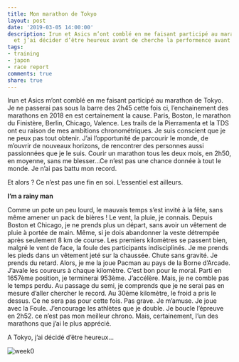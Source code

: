 ```yaml
---
title: Mon marathon de Tokyo
layout: post
date: '2019-03-05 14:00:00'
description: Irun et Asics m’ont comblé en me faisant participé au marathon de Tokyo
  et j’ai décider d’être heureux avant de cherche la performence avant tout.
tags:
- training
- japon
- race report
comments: true
share: true
---
```


Irun et Asics m’ont comblé en me faisant participé au marathon de Tokyo. 
Je ne passerai pas sous la barre des 2h45 cette fois ci, l’enchainement des marathons en 2018 en est certainement la cause.
Paris, Boston, le marathon du Finistère, Berlin, Chicago, Valence. Les trails de la Pierramenta et la TDS ont eu raison de mes ambitions chronométriques.
Je suis conscient que je ne peux pas tout obtenir. 
J’ai l’opportunité de parcourir le monde, de m’ouvrir de nouveaux horizons, de rencontrer des personnes aussi passionnées que je le suis.
Courir un marathon tous les deux mois, en 2h50, en moyenne, sans me blesser...Ce n’est pas une chance donnée à tout le monde. Je n’ai pas battu mon record. 

Et alors ?
Ce n’est pas une fin en soi. L’essentiel est ailleurs.


**I’m a rainy man**

Comme un pote un peu lourd, le mauvais temps s’est invité à la fête, sans même amener un pack de bières !
Le vent, la pluie, je connais. Depuis Boston et Chicago, je ne prends plus un départ, sans avoir un vêtement de pluie à portée de main. Même, si je dois abandonner la veste détrempée après seulement 8 km de course.
Les premiers kilomètres se passent bien, malgré le vent de face, la foule des participants indisciplinés. Je me prends les pieds dans un vêtement jeté sur la chaussée. Chute sans gravité. Je prends du retard.
Alors, je me la joue Pacman au pays de la Borne d’Arcade. J’avale les coureurs à chaque kilomètre. C’est bon pour le moral. Parti en 1657ème position, je terminerai 953ème.
J’accélère. Mais, je ne comble pas le temps perdu. Au passage du semi, je comprends que je ne serai pas en mesure d’aller chercher le record. Au 30ème kilomètre, le froid a pris le dessus. Ce ne sera pas pour cette fois.
Pas grave. Je m’amuse. Je joue avec la Foule. J’encourage les athlètes que je double. Je boucle l’épreuve en 2h52. ce n’est pas mon meilleur chrono. Mais, certainement, l’un des marathons que j’ai le plus apprécié. 

A Tokyo, j’ai décidé d’être heureux...

![week0](../../images/race-report.jpg)